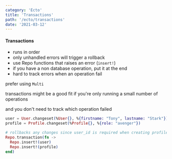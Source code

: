 ```yaml
---
category: 'Ecto'
title: 'Transactions'
path: '/ecto/transactions'
date: '2021-03-12'
---
```


#### Transactions

- runs in order
- only unhandled errors will trigger a rollback
- use Repo functions that raises an error (`insert!`)
- if you have a non database operation, put it at the end
- hard to track errors when an operation fail

prefer using `Multi`

transactions might be a good fit if you're only running a small number of operations

and you don't need to track which operation failed

```elixir
user = User.changeset(%User{}, %{firstname: "Tony", lastname: "Stark"})
profile = Profile.changeset(%Profile{}, %{role: "avenger"})

# rollbacks any changes since user_id is required when creating profile
Repo.transaction(fn ->
  Repo.insert!(user)
  Repo.insert!(profile)
end)
```
